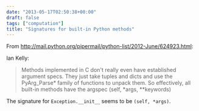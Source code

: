 ```yaml
---
date: "2013-05-17T02:50:38+00:00"
draft: false
tags: ["computation"]
title: "Signatures for built-in Python methods"
---
```

From http://mail.python.org/pipermail/python-list/2012-June/624923.html:

Ian Kelly:

>Methods implemented in C don't really even
have established argument specs.  They just take tuples and dicts and
use the PyArg_Parse* family of functions to unpack them.  So
effectively, all built-in methods have the argspec (self, *args,
**keywords)

The signature for `Exception.__init__` seems to be `(self, *args)`.
